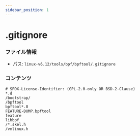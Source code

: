 ```yaml
---
sidebar_position: 1
---
```

# .gitignore

### ファイル情報

- パス: `linux-v6.12/tools/bpf/bpftool/.gitignore`

### コンテンツ

```gitignore
# SPDX-License-Identifier: (GPL-2.0-only OR BSD-2-Clause)
*.d
/bootstrap/
/bpftool
bpftool*.8
FEATURE-DUMP.bpftool
feature
libbpf
/*.skel.h
/vmlinux.h

```

